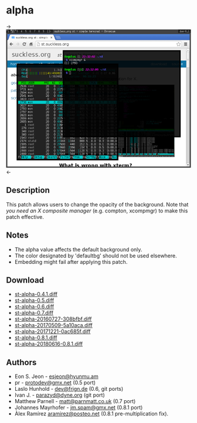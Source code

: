 alpha
=====

->[![Screenshot](st-alpha-s.png)](st-alpha.png)<-

Description
-----------

This patch allows users to change the opacity of the background.
Note that *you need an X composite manager* (e.g. compton, xcompmgr) to
make this patch effective.

Notes
-----

 - The alpha value affects the default background only.
 - The color designated by 'defaultbg' should not be used elsewhere.
 - Embedding might fail after applying this patch.

Download
--------

* [st-alpha-0.4.1.diff](st-alpha-0.4.1.diff)
* [st-alpha-0.5.diff](st-alpha-0.5.diff)
* [st-alpha-0.6.diff](st-alpha-0.6.diff)
* [st-alpha-0.7.diff](st-alpha-0.7.diff)
* [st-alpha-20160727-308bfbf.diff](st-alpha-20160727-308bfbf.diff)
* [st-alpha-20170509-5a10aca.diff](st-alpha-20170509-5a10aca.diff)
* [st-alpha-20171221-0ac685f.diff](st-alpha-20171221-0ac685f.diff)
* [st-alpha-0.8.1.diff](st-alpha-0.8.1.diff)
* [st-alpha-20180616-0.8.1.diff](st-alpha-20180616-0.8.1.diff)

Authors
-------

* Eon S. Jeon - <esjeon@hyunmu.am>
* pr - <protodev@gmx.net> (0.5 port)
* Laslo Hunhold - <dev@frign.de> (0.6, git ports)
* Ivan J. - <parazyd@dyne.org> (git port)
* Matthew Parnell - <matt@parnmatt.co.uk> (0.7 port)
* Johannes Mayrhofer - <jm.spam@gmx.net> (0.8.1 port)
* Àlex Ramírez <aramirez@posteo.net> (0.8.1 pre-multiplication fix).
